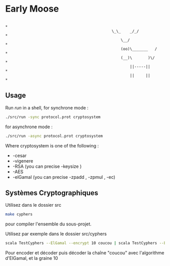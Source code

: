 Early Moose
==================

                                                                              *
                                                   \_\_    _/_/               *
                                                       \__/                   *
                                                       (oo)\_______   /       *
                                                       (__)\       )\/        *
                                                           ||-----||          *
                                                           ||     ||          *
Usage
-----

Run _run_ in a shell, for synchrone mode :
```bash
./src/run -sync protocol.prot cryptosystem
```
for asynchrone mode :
```bash
./src/run -async protocol.prot cryptosystem
```
Where cryptosystem is one of the following :
* -cesar
* -vigenere
* -RSA (you can precise -keysize <int>)
* -AES
* -elGamal (you can precise -zpadd <int>, -zpmul <int>, -ec)


Systèmes Cryptographiques
----

Utilisez dans le dossier src
```bash
make cyphers
```
pour compiler l'ensemble du sous-projet.

Utilisez par exemple dans le dossier src/cyphers
```bash
scala TestCyphers --ElGamal --encrypt 10 coucou | scala TestCyphers --ElGamal --decrypt 10
```
Pour encoder et décoder puis décoder la chaîne "coucou" avec l'algorithme d'ElGamal, et la graine 10

